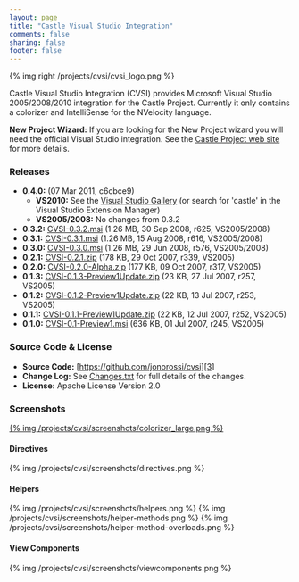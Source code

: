 ```yaml
---
layout: page
title: "Castle Visual Studio Integration"
comments: false
sharing: false
footer: false
---
```


{% img right /projects/cvsi/cvsi_logo.png %}

Castle Visual Studio Integration (CVSI) provides Microsoft Visual Studio 2005/2008/2010 integration for the Castle Project.
Currently it only contains a colorizer and IntelliSense for the NVelocity language.

__New Project Wizard:__ If you are looking for the New Project wizard you will need the official Visual Studio integration.
See the [Castle Project web site][1] for more details.

### Releases
* __0.4.0:__ (07 Mar 2011, c6cbce9)
  * __VS2010:__ See the [Visual Studio Gallery][2]</a> (or search for 'castle' in the Visual Studio Extension Manager)
  * __VS2005/2008:__ No changes from 0.3.2
* __0.3.2:__ <a href="CVSI-0.3.2.msi">CVSI-0.3.2.msi</a> (1.26 MB, 30 Sep 2008, r625, VS2005/2008)
* __0.3.1:__ <a href="CVSI-0.3.1.msi">CVSI-0.3.1.msi</a> (1.26 MB, 15 Aug 2008, r616, VS2005/2008)
* __0.3.0:__ <a href="CVSI-0.3.0.msi">CVSI-0.3.0.msi</a> (1.26 MB, 29 Jun 2008, r576, VS2005/2008)
* __0.2.1:__ <a href="CVSI-0.2.1.zip">CVSI-0.2.1.zip</a> (178 KB, 29 Oct 2007, r339, VS2005)
* __0.2.0:__ <a href="CVSI-0.2.0-Alpha.zip">CVSI-0.2.0-Alpha.zip</a> (177 KB, 09 Oct 2007, r317, VS2005)
* __0.1.3:__ <a href="CVSI-0.1.3-Preview1Update.zip">CVSI-0.1.3-Preview1Update.zip</a> (23 KB, 27 Jul 2007, r257, VS2005)
* __0.1.2:__ <a href="CVSI-0.1.2-Preview1Update.zip">CVSI-0.1.2-Preview1Update.zip</a> (22 KB, 13 Jul 2007, r253, VS2005)
* __0.1.1:__ <a href="CVSI-0.1.1-Preview1Update.zip">CVSI-0.1.1-Preview1Update.zip</a> (22 KB, 12 Jul 2007, r252, VS2005)
* __0.1.0:__ <a href="CVSI-0.1-Preview1.msi">CVSI-0.1-Preview1.msi</a> (636 KB, 01 Jul 2007, r245, VS2005)

### Source Code & License
<p style="float: right;">
  <script type="text/javascript" src="http://www.ohloh.net/p/6484/widgets/project_partner_badge.js"></script>
</p>

* __Source Code:__ [https://github.com/jonorossi/cvsi][3]
* __Change Log:__ See [Changes.txt][4] for full details of the changes.
* __License:__ Apache License Version 2.0

### Screenshots
[{% img /projects/cvsi/screenshots/colorizer_large.png %}](/projects/cvsi/screenshots/colorizer_large.png)

#### Directives
{% img /projects/cvsi/screenshots/directives.png %}
    
#### Helpers
{% img /projects/cvsi/screenshots/helpers.png %}
{% img /projects/cvsi/screenshots/helper-methods.png %}
{% img /projects/cvsi/screenshots/helper-method-overloads.png %}

#### View Components
{% img /projects/cvsi/screenshots/viewcomponents.png %}

[1]: http://www.castleproject.org/castle/vsintegration.html
[2]: http://visualstudiogallery.msdn.microsoft.com/5f5f4523-95f6-4277-b499-959950368a4d
[3]: https://github.com/jonorossi/cvsi
[4]: https://github.com/jonorossi/cvsi/blob/master/doc/Changes.txt
